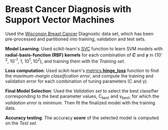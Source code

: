 # Breast Cancer Diagnosis with Support Vector Machines

Used the [Wisconsin Breast Cancer](https://archive.ics.uci.edu/ml/datasets/Breast+Cancer+Wisconsin+(Diagnostic)) Diagnostic data set, which has been pre-processed and partitioned into training, validation and test sets.

**Model Learning**: Used scikit-learn's [SVC](https://scikit-learn.org/stable/modules/generated/sklearn.svm.SVC.html) function to learn SVM models with **radial-basis-function (RBF) kernels** for each combination of ***C*** and ***γ*** in {10<sup>-2</sup>, 10<sup>-1</sup>, 1, 10<sup>1</sup>, 10<sup>2</sup>}, and training them with the *Training set*.

**Loss computation**: Used scikit-learn's [metrics.**hinge_loss**](https://scikit-learn.org/stable/modules/generated/sklearn.metrics.hinge_loss.html) function to find the *maximum-margin classification error*, and compute the training and validation error for each combination of tuning parameters (C and γ).

**Final Model Selection**: Used the *Validation set* to select the best classifier corresponding to the best parameter values, C<sub>best</sub> and γ<sub>best</sub>, for which the *validation error is minimum*.
Then fit the finalized model with the training data.

**Accuracy testing**: The accuracy ***score*** of the selected model is computed on the *Test set*.
